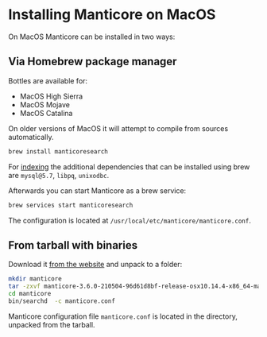 # Installing Manticore on MacOS

On MacOS Manticore can be installed in two ways:

## Via Homebrew package manager

Bottles are available for:

* MacOS High Sierra
* MacOS Mojave
* MacOS Catalina

On older versions of MacOS it will attempt to compile from sources automatically.

```bash
brew install manticoresearch
```

For [indexing](../Creating_an_index/Local_indexes/Plain_index.md) the additional dependencies that can be installed using brew are `mysql@5.7`, `libpq`, `unixodbc`.

Afterwards you can start Manticore as a brew service:

```bash
brew services start manticoresearch
```

The configuration is located at `/usr/local/etc/manticore/manticore.conf`.

## From tarball with binaries

Download it [from the website](https://manticoresearch.com/downloads/) and unpack to a folder:

```bash
mkdir manticore
tar -zxvf manticore-3.6.0-210504-96d61d8bf-release-osx10.14.4-x86_64-main.tar.gz -C manticore
cd manticore
bin/searchd  -c manticore.conf
```

Manticore configuration file `manticore.conf` is located in the directory, unpacked from the tarball. 
